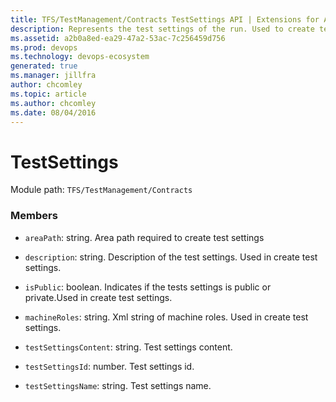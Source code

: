 ```yaml
---
title: TFS/TestManagement/Contracts TestSettings API | Extensions for Azure DevOps Services
description: Represents the test settings of the run. Used to create test settings and fetch test settings
ms.assetid: a2b0a8ed-ea29-47a2-53ac-7c256459d756
ms.prod: devops
ms.technology: devops-ecosystem
generated: true
ms.manager: jillfra
author: chcomley
ms.topic: article
ms.author: chcomley
ms.date: 08/04/2016
---
```


# TestSettings

Module path: `TFS/TestManagement/Contracts`


### Members

* `areaPath`: string. Area path required to create test settings

* `description`: string. Description of the test settings. Used in create test settings.

* `isPublic`: boolean. Indicates if the tests settings is public or private.Used in create test settings.

* `machineRoles`: string. Xml string of machine roles. Used in create test settings.

* `testSettingsContent`: string. Test settings content.

* `testSettingsId`: number. Test settings id.

* `testSettingsName`: string. Test settings name.


